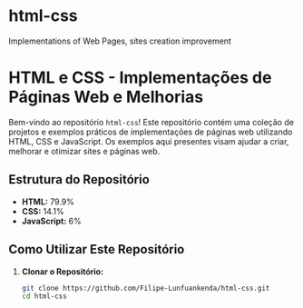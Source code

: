 # html-css
 Implementations of Web Pages, sites creation improvement

# HTML e CSS - Implementações de Páginas Web e Melhorias

Bem-vindo ao repositório `html-css`! Este repositório contém uma coleção de projetos e exemplos práticos de implementações de páginas web utilizando HTML, CSS e JavaScript. Os exemplos aqui presentes visam ajudar a criar, melhorar e otimizar sites e páginas web.

## Estrutura do Repositório

- **HTML:** 79.9%
- **CSS:** 14.1%
- **JavaScript:** 6%

## Como Utilizar Este Repositório

1. **Clonar o Repositório:**
   ```bash
   git clone https://github.com/Filipe-Lunfuankenda/html-css.git
   cd html-css

